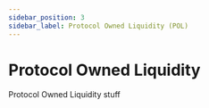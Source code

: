 ```yaml
---
sidebar_position: 3
sidebar_label: Protocol Owned Liquidity (POL)
---
```


# Protocol Owned Liquidity

Protocol Owned Liquidity stuff
